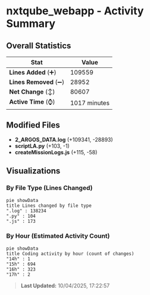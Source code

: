 # nxtqube_webapp - Activity Summary 

## Overall Statistics

| Stat                   | Value                                                             |
| ---------------------- | ----------------------------------------------------------------- |
| **Lines Added** (➕)   | 109559                                          |
| **Lines Removed** (➖) | 28952                                        |
| **Net Change** (↕)    | 80607                |
| **Active Time** (⌚)   | 1017 minutes |


## Modified Files
- **2_ARGOS_DATA.log** (+109341, -28893)
- **scriptLA.py** (+103, -1)
- **createMissionLogs.js** (+115, -58)

## Visualizations

### By File Type (Lines Changed)

```mermaid
pie showData
title Lines changed by file type
".log" : 138234
".py" : 104
".js" : 173
```

### By Hour (Estimated Activity Count)

```mermaid
pie showData
title Coding activity by hour (count of changes)
"14h" : 1
"15h" : 694
"16h" : 323
"17h" : 2
```


> **Last Updated:** 10/04/2025, 17:22:57